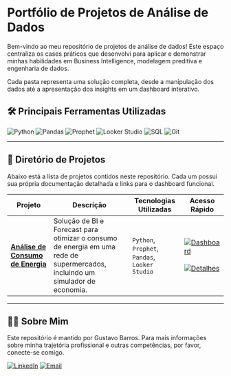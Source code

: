 # Portfólio de Projetos de Análise de Dados

Bem-vindo ao meu repositório de projetos de análise de dados! Este espaço centraliza os cases práticos que desenvolvi para aplicar e demonstrar minhas habilidades em Business Intelligence, modelagem preditiva e engenharia de dados.

Cada pasta representa uma solução completa, desde a manipulação dos dados até a apresentação dos insights em um dashboard interativo.

## 🛠️ Principais Ferramentas Utilizadas
![Python](https://img.shields.io/badge/Python-3776AB?style=for-the-badge&logo=python&logoColor=white)
![Pandas](https://img.shields.io/badge/Pandas-150458?style=for-the-badge&logo=pandas&logoColor=white)
![Prophet](https://img.shields.io/badge/Prophet-007afe?style=for-the-badge&logo=facebook&logoColor=white)
![Looker Studio](https://img.shields.io/badge/Looker%20Studio-4285F4?style=for-the-badge&logo=google-data-studio&logoColor=white)
![SQL](https://img.shields.io/badge/SQL-4479A1?style=for-the-badge&logo=postgresql&logoColor=white)
![Git](https://img.shields.io/badge/Git-F05032?style=for-the-badge&logo=git&logoColor=white)

---

## 📂 Diretório de Projetos

Abaixo está a lista de projetos contidos neste repositório. Cada um possui sua própria documentação detalhada e links para o dashboard funcional.

| Projeto | Descrição | Tecnologias Utilizadas | Acesso Rápido |
|---|---|---|---|
| **[Análise de Consumo de Energia](./Rede%20Marco%20-%20Portifólio/)** | Solução de BI e Forecast para otimizar o consumo de energia em uma rede de supermercados, incluindo um simulador de economia. | `Python`, `Prophet`, `Pandas`, `Looker Studio` | [![Dashboard](https://img.shields.io/badge/Ver%20Dashboard-4285F4?style=for-the-badge&logo=google-data-studio&logoColor=white)](https://lookerstudio.google.com/reporting/70a0371c-7d8f-4512-bce6-a38106fa19fe) <br><br> [![Detalhes](https://img.shields.io/badge/Ver%20Detalhes-181717?style=for-the-badge&logo=github&logoColor=white)](./Rede%20Marco%20-%20Portifólio/README.md) |

---

## 👨‍💻 Sobre Mim

Este repositório é mantido por Gustavo Barros. Para mais informações sobre minha trajetória profissional e outras competências, por favor, conecte-se comigo.

[![LinkedIn](https://img.shields.io/badge/LinkedIn-0A66C2?style=for-the-badge&logo=linkedin&logoColor=white)](https://www.linkedin.com/in/gustavohbarros/)
[![Email](https://img.shields.io/badge/Email-D14836?style=for-the-badge&logo=gmail&logoColor=white)](mailto:gustavo.hbarros.sp@gmail.com)
